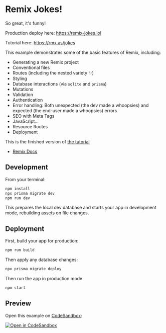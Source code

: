 # Remix Jokes!

So great, it's funny!

Production deploy here: https://remix-jokes.lol

Tutorial here: https://rmx.as/jokes

This example demonstrates some of the basic features of Remix, including:

- Generating a new Remix project
- Conventional files
- Routes (including the nested variety ✨)
- Styling
- Database interactions (via `sqlite` and `prisma`)
- Mutations
- Validation
- Authentication
- Error handling: Both unexpected (the dev made a whoopsies) and expected (the end-user made a whoopsies) errors
- SEO with Meta Tags
- JavaScript...
- Resource Routes
- Deployment

This is the finished version of [the tutorial](https://remix.run/tutorials/jokes)

- [Remix Docs](https://remix.run/docs)

## Development

From your terminal:

```sh
npm install
npx prisma migrate dev
npm run dev
```

This prepares the local dev database and starts your app in development mode, rebuilding assets on file changes.

## Deployment

First, build your app for production:

```sh
npm run build
```

Then apply any database changes:

```sh
npx prisma migrate deploy
```

Then run the app in production mode:

```sh
npm start
```

## Preview

Open this example on [CodeSandbox](https://codesandbox.com):

[![Open in CodeSandbox](https://codesandbox.io/static/img/play-codesandbox.svg)](https://codesandbox.io/s/github/remix-run/remix/tree/main/examples/jokes)
